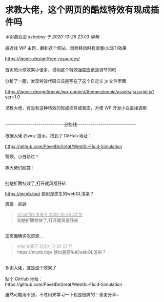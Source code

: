 # 求教大佬，这个网页的酷炫特效有现成插件吗


<i class="pstatus"> 本帖最后由 astroboy 于 2020-10-26 23:03 编辑 </i><br />
<br />
最近找 WP 主题，翻到这个网站，鼠标移动时有泼墨(火球?)效果<br />
<br />
https://iqonic.design/free-resources/<br />
<br />
首页的火球效果小很多，说明这个特效强度应该是调节的吧<br />
<br />
分析了一圈，发现特效代码应该是写在了这个自定义 js 文件里面<br />
<br />
https://iqonic.design/iqonic/wp-content/themes/iqonic/assets/js/script.js?ver=1.0<br />
<br />
求教大佬，有没有这种特效的现成插件或者库，方便 WP 开发小白直接调用<br />
<br />
<img id="aimg_M9cl9" onclick="zoom(this, this.src, 0, 0, 0)" class="zoom" src="https://www.mpimg.cn/images/2020/10/26/20201026220105.png" onmouseover="img_onmouseoverfunc(this)" onload="thumbImg(this)" border="0" alt="" /><br />
<br />
------------------------------分割线------------------------------<br />
<br />
根据大佬 @wqz 提示，找到了 GitHub 地址：<br />
<br />
https://github.com/PavelDoGreat/WebGL-Fluid-Simulation<img id="aimg_WW2Lh" onclick="zoom(this, this.src, 0, 0, 0)" class="zoom" src="https://cdn.jsdelivr.net/gh/hishis/forum-master/public/images/patch.gif" onmouseover="img_onmouseoverfunc(this)" onload="thumbImg(this)" border="0" alt="" />

帮顶，小白路过！<br />
<br />
等大佬们回答！<br />
<br />
<img src="static/image/smiley/default/lol.gif" smilieid="12" border="0" alt="" /><img src="static/image/smiley/default/lol.gif" smilieid="12" border="0" alt="" /><img src="static/image/smiley/default/lol.gif" smilieid="12" border="0" alt="" />

别瞎折腾特效了,打开就风扇狂转

https://mcnb.top/ 貌似是原生的webGL渲染？<img id="aimg_IDbYA" onclick="zoom(this, this.src, 0, 0, 0)" class="zoom" src="https://cdn.jsdelivr.net/gh/hishis/forum-master/public/images/patch.gif" onmouseover="img_onmouseoverfunc(this)" onload="thumbImg(this)" border="0" alt="" />

风扇一直转

<div class="quote"><blockquote><font size="2"><a href="https://www.hostloc.com/forum.php?mod=redirect&amp;goto=findpost&amp;pid=9356338&amp;ptid=758758" target="_blank"><font color="#999999">simonfire 发表于 2020-10-26 22:10</font></a></font><br />
别瞎折腾特效了,打开就风扇狂转</blockquote></div><br />
这页面确实吃资源...<img id="aimg_q84Ep" onclick="zoom(this, this.src, 0, 0, 0)" class="zoom" src="https://cdn.jsdelivr.net/gh/hishis/forum-master/public/images/patch.gif" onmouseover="img_onmouseoverfunc(this)" onload="thumbImg(this)" border="0" alt="" />

<div class="quote"><blockquote><font size="2"><a href="https://www.hostloc.com/forum.php?mod=redirect&amp;goto=findpost&amp;pid=9356376&amp;ptid=758758" target="_blank"><font color="#999999">wqz 发表于 2020-10-26 22:17</font></a></font><br />
https://mcnb.top/ 貌似是原生的webGL渲染？</blockquote></div><br />
多谢大佬，就是这个效果了<br />
<br />
贴个 GitHub 地址：<br />
https://github.com/PavelDoGreat/WebGL-Fluid-Simulation<img id="aimg_Jz337" onclick="zoom(this, this.src, 0, 0, 0)" class="zoom" src="https://cdn.jsdelivr.net/gh/hishis/forum-master/public/images/patch.gif" onmouseover="img_onmouseoverfunc(this)" onload="thumbImg(this)" border="0" alt="" />

虽然可能用不到，不过用来学习一下也是很爽的！谢谢分享~<img src="static/image/smiley/default/lol.gif" smilieid="12" border="0" alt="" /><img id="aimg_Pz5k3" onclick="zoom(this, this.src, 0, 0, 0)" class="zoom" src="https://cdn.jsdelivr.net/gh/hishis/forum-master/public/images/patch.gif" onmouseover="img_onmouseoverfunc(this)" onload="thumbImg(this)" border="0" alt="" />
